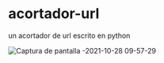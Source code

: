 # acortador-url
un acortador de url escrito en python


![Captura de pantalla -2021-10-28 09-57-29](https://user-images.githubusercontent.com/70846693/139386610-c58b2834-ff3d-48ad-ae1e-ba5446e8a388.png)
